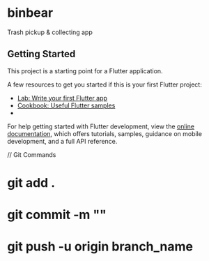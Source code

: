 # binbear

Trash pickup & collecting app

## Getting Started

This project is a starting point for a Flutter application.

A few resources to get you started if this is your first Flutter project:

- [Lab: Write your first Flutter app](https://docs.flutter.dev/get-started/codelab)
- [Cookbook: Useful Flutter samples](https://docs.flutter.dev/cookbook)
- 

For help getting started with Flutter development, view the
[online documentation](https://docs.flutter.dev/), which offers tutorials,
samples, guidance on mobile development, and a full API reference.

// Git Commands
# git add .
# git commit -m ""
# git push -u origin branch_name
